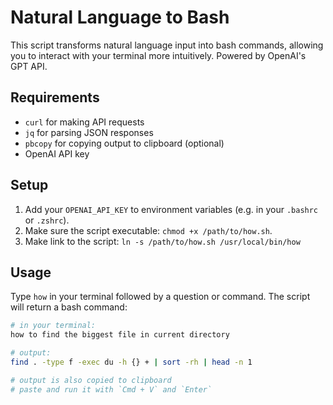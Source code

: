 # Natural Language to Bash

This script transforms natural language input into bash commands, allowing you to interact with your terminal more intuitively. 
Powered by OpenAI's GPT API.

## Requirements
- `curl` for making API requests
- `jq` for parsing JSON responses
- `pbcopy` for copying output to clipboard (optional)
- OpenAI API key

## Setup

1. Add your `OPENAI_API_KEY` to environment variables (e.g. in your `.bashrc` or `.zshrc`).
2. Make sure the script executable: `chmod +x /path/to/how.sh`.
3. Make link to the script: `ln -s /path/to/how.sh /usr/local/bin/how`

## Usage

Type `how` in your terminal followed by a question or command. The script will return a bash command:

```bash
# in your terminal:
how to find the biggest file in current directory

# output:
find . -type f -exec du -h {} + | sort -rh | head -n 1

# output is also copied to clipboard
# paste and run it with `Cmd + V` and `Enter`
```